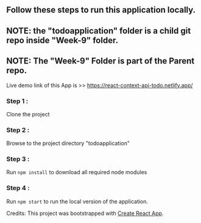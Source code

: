 ## Follow these steps to run this application locally.

## NOTE: the "todoapplication" folder is a child git repo inside "Week-9" folder.

## NOTE: The "Week-9" Folder is part of the Parent repo.

Live demo link of this App is >> https://react-context-api-todo.netlify.app/

### Step 1 :

Clone the project

### Step 2 :

Browse to the project directory "todoapplication"

### Step 3 :

Run `npm install` to download all required node modules

### Step 4 :

Run `npm start` to run the local version of the application.

Credits: This project was bootstrapped with [Create React App](https://github.com/facebook/create-react-app).

